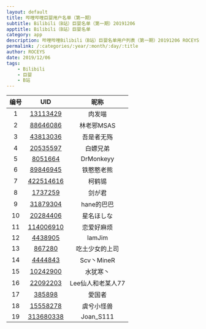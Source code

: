 ```yaml
---
layout: default
title: 哔哩哔哩巨婴用户名单（第一期）
subtitle: Bilibili（B站）巨婴名单（第一期）20191206
apptitle: Bilibili（B站）巨婴名单
category: app
description: 哔哩哔哩Bilibili（B站）巨婴名单用户列表（第一期）20191206 ROCEYS全栈CEO
permalink: /:categories/:year/:month/:day/:title
author: ROCEYS
date: 2019/12/06
tags:
    - Bilibili
    - 巨婴
    - B站
---
```


|  编号   | UID  |  昵称  |
|  :----:  | :----:  | :----:  |
| 1  | [13113429](https://space.bilibili.com/13113429)  |   肉发喵             |
| 2  | [88646086](https://space.bilibili.com/88646086 )   |   林老邪MSAS         |
| 3  | [43813036](https://space.bilibili.com/43813036 )   | 吾是者无殇         |
| 4  | [20535597](https://space.bilibili.com/20535597 )   | 白嫖兄弟           |
| 5  | [8051664 ](https://space.bilibili.com/8051664  )   | DrMonkeyy          |
| 6  | [89846945](https://space.bilibili.com/89846945 )   | 铁憨憨老熊        |
| 7  | [422514616](https://space.bilibili.com/422514616)  | 柯鹤锡            |
| 8  | [1737259  ](https://space.bilibili.com/1737259  )  | 剑が君            |
| 9  | [31879304 ](https://space.bilibili.com/31879304 )  | hane的巴巴        |
| 10 | [20284406 ](https://space.bilibili.com/20284406 )  | 星名ほしな        |
| 11 | [114006910](https://space.bilibili.com/114006910)  | 恋爱好麻烦        |
| 12 | [4438905	 ](https://space.bilibili.com/4438905  )  | IamJim            |
| 13 | [867280	 ](https://space.bilibili.com/867280   ) | 吃土少女的上司    |
| 14 | [4444843	 ](https://space.bilibili.com/4444843  ) | Scv丶MineR        |
| 15 | [10242900 ](https://space.bilibili.com/10242900 )  | 水犹寒丶          |
| 16 | [22092203 ](https://space.bilibili.com/22092203 )  | Lee仙人和老某人77 |
| 17 | [385898	 ](https://space.bilibili.com/385898   )  | 愛国者            |
| 18 | [15558278 ](https://space.bilibili.com/15558278 )  | 虞兮小怪兽        |
| 19 | [313680338](https://space.bilibili.com/313680338)  | Joan_S111
   